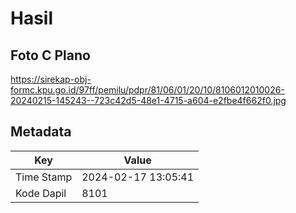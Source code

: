 # Hasil

## Foto C Plano

https://sirekap-obj-formc.kpu.go.id/97ff/pemilu/pdpr/81/06/01/20/10/8106012010026-20240215-145243--723c42d5-48e1-4715-a604-e2fbe4f662f0.jpg


## Metadata

| Key        | Value               |
| ---------- | ------------------- |
| Time Stamp | 2024-02-17 13:05:41 |
| Kode Dapil | 8101                |



